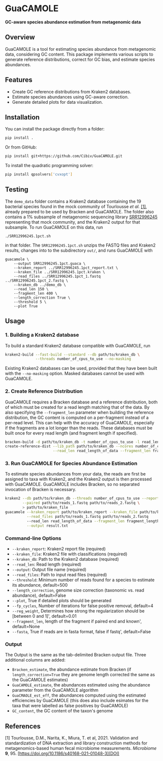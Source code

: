 
# GuaCAMOLE

**GC-aware species abundance estimation from metagenomic data**

## Overview
GuaCAMOLE is a tool for estimating species abundance from metagenomic data, considering GC content. This package implements various scripts to generate reference distributions, correct for GC bias, and estimate species abundances.

## Features
- Create GC reference distributions from Kraken2 databases.
- Estimate species abundances using GC-aware correction.
- Generate detailed plots for data visualization.

## Installation

You can install the package directly from a folder:

```bash
pip install .
```

Or from GitHub:

```bash
pip install git+https://github.com/Cibiv/GuaCAMOLE.git
```

To install the quadratic programming solver:

```bash
pip install qpsolvers['cvxopt']
```

## Testing

The `demo_data` folder contains a Kraken2 database containing the 19 bacterial species found in the mock community of Tourlousse *et al.* [[1]](#references), already prepared to be used by Bracken and GuaCAMOLE. The folder also contains a 1% subsample of metagenomic sequencing library [SRR12996245](https://www.ncbi.nlm.nih.gov/sra/?term=SRR12996245) representing that mock community, and the Kraken2 output for that subsample. To run GuaCAMOLE on this data, run

```
./SRR12996245.1pct.sh
```

in that folder. The `SRR12996245.1pct.sh` unzips the FASTQ files and Kraken2 results, changes into to the subdirectory `out/`, and runs GuaCAMOLE with

```
guacamole \
	--output SRR12996245.1pct.guaca \
	--kraken_report ../SRR12996245.1pct_report.txt \
	--kraken_file ../SRR12996245.1pct.kraken \
	--read_files ../SRR12996245.1pct_1.fastq ../SRR12996245.1pct_2.fastq \
	--kraken_db ../demo_db \
	--read_len 150 \
	--fragment_len 400 \
	--length_correction True \
	--threshold 5 \
	--plot True
```

## Usage

### 1. Building a Kraken2 database

To build a standard Kraken2 database compatible with GuaCAMOLE, run

```bash
kraken2-build --fast-build --standard --db path/to/kraken_db \
              --threads number_of_cpus_to_use --no-masking
```

Existing Kraken2 databases can be used, provided that they have been built with the ```--no-masking``` option. Masked databases cannot be used with GuaCAMOLE.

### 2. Create Reference Distribution

GuaCAMOLE requires a Bracken database and a reference distribution, both of which must be created for a read length matching that of the data. By also specifying the ```--fragment_len``` parameter when building the reference distribution, the GC content is computed on a per-fragment instead of a per-read level. This can help with the accuracy of GuaCAMOLE, especially if the fragments are a lot longer than the reads. These databases must be built once for every read length (and fragment length if specified).

```bash
bracken-build -d path/to/kraken_db -t number_of_cpus_to_use -l read_length_of_data 
create-reference-dist --lib_path path/to/kraken_db --ncores number_of_cpus_to_use \
                      --read_len read_length_of_data --fragment_len fragment_length_of_data
```

### 3. Run GuaCAMOLE for Species Abundance Estimation

To estimate species abundances from your data, the reads are first be assigned to taxa with Kraken2, and the Kraken2 output is then processed with GuaCAMOLE. GuaCAMOLE includes Bracken, so no separated invocation of Bracken is necessary.

```bash
kraken2 --db path/to/kraken_db --threads number_of_cpus_to_use --report path/to/kraken_report \
        --paired path/to/reads_1.fastq path/to/reads_2.fastq \
        > path/to/kraken_file
guacamole --kraken_report path/to/kraken_report --kraken_file path/to/kraken_file --kraken_db path/to/kraken_db \
          --read_files path/to/reads_1.fastq path/to/reads_2.fastq
          --read_len read_length_of_data --fragment_len fragment_length_of_data \
          --output result.txt 
```

### Command-line Options

- `--kraken_report`: Kraken2 report file (required)
- `--kraken_file`: Kraken2 file with classifications (required)
- `--kraken_db`: Path to the Kraken2 database (required)
- `--read_len`: Read length (required)
- `--output`: Output file name (required)
- `--read_files`: Path to input read files (required)
- `--threshold`: Minimum number of reads found for a species to estimate its abundance, default=500
- `--length_correction`, genome size correction (taxonomic vs. read abundance), default=False
- `--plot`, True if detailed plots should be generated
- `--fp_cycles`, Number of iterations for false positive removal, default=4
- `--reg_weight`, Determines how strong the regularization should be [between 0 and 1]', default=0.01
- `--fragment_len`, length of the fragment if paired end and known', default=None
- `--fasta`, True if reads are in fasta format, false if fastq', default=False

### Output

The Output is the same as the tab-delimited Bracken output file. Three additional columns are added:

- `Bracken_estimate`, the abundance estimate from Bracken (if `length_correction=True` they are genome length corrected the same as the GuaCAMOLE estimates)
- `GuaCAMOLE_estimate`, the abundances estimated using the abundance parameter from the GuaCAMOLE algorithm
- `GuaCMAOLE_est_eff`, the abundances computed using the estimated efficiencies by GuaCAMOLE (this does also include esimates for the taxa that were labelled as false positives by GuaCAMOLE)
- `GC_content`, the GC content of the taxon's genome

## References

[1] Tourlousse, D.M., Narita, K., Miura, T. et al, 2021. Validation and standardization of DNA extraction and library construction methods for metagenomics-based human fecal microbiome measurements. *Microbiome* **9**, 95. [https://doi.org/10.1186/s40168-021-01048-3](DOI)

